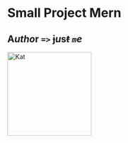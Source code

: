 # Small Project Mern

## A*utho*r _**`=>`**_ ~~j~~*u***s**_~~t~~_ _`m`_*e*

<img width="190" alt="Kat" src="https://github.com/Cristian232/React-Small-Projects/assets/39384968/cd41a973-4a29-47fb-89c0-f8f9d0a17576">